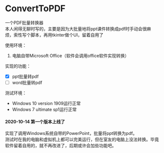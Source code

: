 # ConvertToPDF
一个PDF批量转换器  
本人闲得无聊时写的，主要是因为大批量地将ppt课件转换成pdf时手动会很麻烦，索性写个脚本，再用tkinter做个UI，留着自用了  

使用环境：  
1. 电脑自带Microsoft Office（软件会调用office软件实现转换）  

实现的功能：  
- [X] ppt批量转pdf
- [ ] word批量转pdf

测试环境：
- Windows 10 version 1909运行正常  
- Windows 7 ultimate sp1运行正常
#### 2020-10-14 第一个版本上线了
实现了调用Windows系统自带的PowerPoint，批量将ppt转换为pdf。  
测试时在我的电脑和虚拟机上都可以完美运行，但在室友的电脑上没法转换。毕竟软件留着自用的，就不再改进了，后期或许会加些功能吧。  
